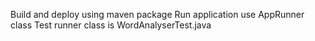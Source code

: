 Build and deploy using maven package 
Run application use AppRunner class
Test runner class is WordAnalyserTest.java
